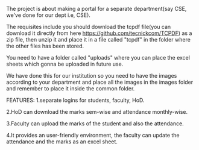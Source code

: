 The project is about making a portal for a separate department(say CSE, we've done for our dept i.e, CSE).

The requisites include you should download the tcpdf file(you can download it directly from here https://github.com/tecnickcom/TCPDF) as a zip file, then unzip it and place it in a file called "tcpdf" in the folder where the other files has been stored.

You need to have a folder called "uploads" where you can place the excel sheets which gonna be uploaded in future use.

We have done this for our institution so you need to have the images according to your department and place all the images in the images folder and remember to place it inside the common folder.

FEATURES: 1.separate logins for students, faculty, HoD.

2.HoD can download the marks sem-wise and attendance monthly-wise.

3.Faculty can upload the marks of the student and also the attendance.

4.It provides an user-friendly environment, the faculty can update the attendance and the marks as an excel sheet.
